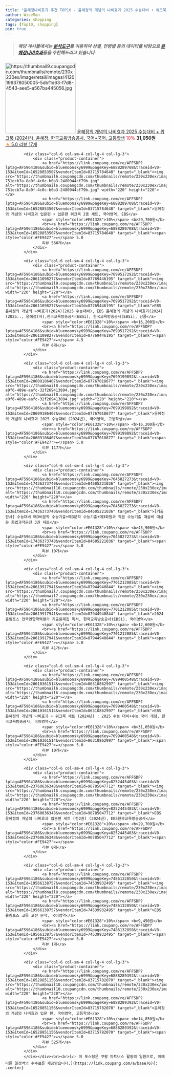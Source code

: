 ```yaml
---
title: "윤혜정나비효과 추천 TOP10 - 윤혜정의 개념의 나비효과 2025 수능대비 + 워크북 (2024년), 윤혜정, 한국교육방송공사, 국어+국어, 고등학생"
author: WiseMan
categories: shopping
tags: [Top10, shopping]
pin: true
---
```


> ##### 해당 게시물에서는 [**분석도구**](https://itemscout.io/)를 이용하여 **성별**, **연령별** 등의 데이터를 바탕으로 [**윤혜정나비효과**](https://link.coupang.com/a/baae76)들을 추천해드리고 있습니다.
<div class="container"><div class="row">
            <div class="col-6 col-sm-4 col-lg-4 col-lg-3">
                <div class="product-container">
                    <a href="https://link.coupang.com/re/AFFSDP?lptag=AF5964186&subid=bluemoonsky6999&pageKey=7872244779&traceid=V0-153&itemId=21508290852&vendorItemId=88807525039" target="_blank"><img src="https://thumbnail9.coupangcdn.com/thumbnails/remote/230x230ex/image/retail/images/4120199378050005-5dbf1d63-f7d8-4543-aee5-a567ba445056.jpg" alt="https://thumbnail9.coupangcdn.com/thumbnails/remote/230x230ex/image/retail/images/4120199378050005-5dbf1d63-f7d8-4543-aee5-a567ba445056.jpg" width="220" height="220"></a>
                    <a href="https://link.coupang.com/re/AFFSDP?lptag=AF5964186&subid=bluemoonsky6999&pageKey=7872244779&traceid=V0-153&itemId=21508290852&vendorItemId=88807525039" target="_blank">윤혜정의 개념의 나비효과 2025 수능대비 + 워크북 (2024년), 윤혜정, 한국교육방송공사, 국어+국어, 고등학생</a>
                    <span style="color:#E61328">10%</span> <b>31,050원</b>
                    <br><a href="https://link.coupang.com/re/AFFSDP?lptag=AF5964186&subid=bluemoonsky6999&pageKey=7872244779&traceid=V0-153&itemId=21508290852&vendorItemId=88807525039" target="_blank"><span style="color:#FE9427">★</span> 5.0
                    리뷰 17개</a>
                </div>
            </div>
            
            <div class="col-6 col-sm-4 col-lg-4 col-lg-3">
                <div class="product-container">
                    <a href="https://link.coupang.com/re/AFFSDP?lptag=AF5964186&subid=bluemoonsky6999&pageKey=6888289708&traceid=V0-153&itemId=16528853507&vendorItemId=83715784648" target="_blank"><img src="https://thumbnail6.coupangcdn.com/thumbnails/remote/230x230ex/image/retail/images/6775386769054453-751ecb7a-8a0f-4c0c-b0a3-2480944cf79b.jpg" alt="https://thumbnail6.coupangcdn.com/thumbnails/remote/230x230ex/image/retail/images/6775386769054453-751ecb7a-8a0f-4c0c-b0a3-2480944cf79b.jpg" width="220" height="220"></a>
                    <a href="https://link.coupang.com/re/AFFSDP?lptag=AF5964186&subid=bluemoonsky6999&pageKey=6888289708&traceid=V0-153&itemId=16528853507&vendorItemId=83715784648" target="_blank">윤혜정의 개념의 나비효과 입문편 + 입문편 워크북 2종 세트, 국어영역, EBS</a>
                    <span style="color:#E61328">10%</span> <b>29,700원</b>
                    <br><a href="https://link.coupang.com/re/AFFSDP?lptag=AF5964186&subid=bluemoonsky6999&pageKey=6888289708&traceid=V0-153&itemId=16528853507&vendorItemId=83715784648" target="_blank"><span style="color:#FE9427">★</span> 5.0
                    리뷰 560개</a>
                </div>
            </div>
            
            <div class="col-6 col-sm-4 col-lg-4 col-lg-3">
                <div class="product-container">
                    <a href="https://link.coupang.com/re/AFFSDP?lptag=AF5964186&subid=bluemoonsky6999&pageKey=7699517292&traceid=V0-153&itemId=20611098277&vendorItemId=87769446195" target="_blank"><img src="https://thumbnail9.coupangcdn.com/thumbnails/remote/230x230ex/image/vendor_inventory/6985/6a01ca438a86a6bbfb898cfe6fa99c9b3b53d0018aee4c13f6689c26b579.jpg" alt="https://thumbnail9.coupangcdn.com/thumbnails/remote/230x230ex/image/vendor_inventory/6985/6a01ca438a86a6bbfb898cfe6fa99c9b3b53d0018aee4c13f6689c26b579.jpg" width="220" height="220"></a>
                    <a href="https://link.coupang.com/re/AFFSDP?lptag=AF5964186&subid=bluemoonsky6999&pageKey=7699517292&traceid=V0-153&itemId=20611098277&vendorItemId=87769446195" target="_blank">EBS 윤혜정의 개념의 나비효과(2024)(2025 수능대비), EBS 윤혜정의 개념의 나비효과(2024)(2025.., 윤혜정(저),한국교육방송공사(EBSi), 한국교육방송공사(EBSi), 단품</a>
                    <span style="color:#E61328">10%</span> <b>16,200원</b>
                    <br><a href="https://link.coupang.com/re/AFFSDP?lptag=AF5964186&subid=bluemoonsky6999&pageKey=7699517292&traceid=V0-153&itemId=20611098277&vendorItemId=87769446195" target="_blank"><span style="color:#FE9427">★</span> 4.5
                    리뷰 6개</a>
                </div>
            </div>
            
            <div class="col-6 col-sm-4 col-lg-4 col-lg-3">
                <div class="product-container">
                    <a href="https://link.coupang.com/re/AFFSDP?lptag=AF5964186&subid=bluemoonsky6999&pageKey=7699199892&traceid=V0-153&itemId=20609186407&vendorItemId=87767018677" target="_blank"><img src="https://thumbnail8.coupangcdn.com/thumbnails/remote/230x230ex/image/retail/images/2023/11/14/10/0/90260759-e9f6-489e-aafc-32f269413894.jpg" alt="https://thumbnail8.coupangcdn.com/thumbnails/remote/230x230ex/image/retail/images/2023/11/14/10/0/90260759-e9f6-489e-aafc-32f269413894.jpg" width="220" height="220"></a>
                    <a href="https://link.coupang.com/re/AFFSDP?lptag=AF5964186&subid=bluemoonsky6999&pageKey=7699199892&traceid=V0-153&itemId=20609186407&vendorItemId=87767018677" target="_blank">윤혜정의 개념의 나비효과 2025 수능대비 (2024년), 국어영역, 고등학생</a>
                    <span style="color:#E61328">10%</span> <b>16,200원</b>
                    <br><a href="https://link.coupang.com/re/AFFSDP?lptag=AF5964186&subid=bluemoonsky6999&pageKey=7699199892&traceid=V0-153&itemId=20609186407&vendorItemId=87767018677" target="_blank"><span style="color:#FE9427">★</span> 5.0
                    리뷰 117개</a>
                </div>
            </div>
            
            <div class="col-6 col-sm-4 col-lg-4 col-lg-3">
                <div class="product-container">
                    <a href="https://link.coupang.com/re/AFFSDP?lptag=AF5964186&subid=bluemoonsky6999&pageKey=7045827273&traceid=V0-153&itemId=17436373740&vendorItemId=84605221036" target="_blank"><img src="https://thumbnail10.coupangcdn.com/thumbnails/remote/230x230ex/image/vendor_inventory/6217/29b07640ef1d0552789295acd053238e3240f04021e2c0ba62b2a2365219.png" alt="https://thumbnail10.coupangcdn.com/thumbnails/remote/230x230ex/image/vendor_inventory/6217/29b07640ef1d0552789295acd053238e3240f04021e2c0ba62b2a2365219.png" width="220" height="220"></a>
                    <a href="https://link.coupang.com/re/AFFSDP?lptag=AF5964186&subid=bluemoonsky6999&pageKey=7045827273&traceid=V0-153&itemId=17436373740&vendorItemId=84605221036" target="_blank">[키출판사] 수능대비 매3비문학 수능기출+매3문학 수능기출+매3화법과 작문 수능기출 매삼비 매삼문 화법과작문전 3권 세트</a>
                    <span style="color:#E61328">10%</span> <b>45,900원</b>
                    <br><a href="https://link.coupang.com/re/AFFSDP?lptag=AF5964186&subid=bluemoonsky6999&pageKey=7045827273&traceid=V0-153&itemId=17436373740&vendorItemId=84605221036" target="_blank"><span style="color:#FE9427">★</span> 5.0
                    리뷰 10개</a>
                </div>
            </div>
            
            <div class="col-6 col-sm-4 col-lg-4 col-lg-3">
                <div class="product-container">
                    <a href="https://link.coupang.com/re/AFFSDP?lptag=AF5964186&subid=bluemoonsky6999&pageKey=7701212085&traceid=V0-153&itemId=20619917941&vendorItemId=87944940844" target="_blank"><img src="https://thumbnail7.coupangcdn.com/thumbnails/remote/230x230ex/image/vendor_inventory/f57f/2a5c2eeb02f11302b405f679829ac961e164bfd7457fb471f6029b5e5754.jpg" alt="https://thumbnail7.coupangcdn.com/thumbnails/remote/230x230ex/image/vendor_inventory/f57f/2a5c2eeb02f11302b405f679829ac961e164bfd7457fb471f6029b5e5754.jpg" width="220" height="220"></a>
                    <a href="https://link.coupang.com/re/AFFSDP?lptag=AF5964186&subid=bluemoonsky6999&pageKey=7701212085&traceid=V0-153&itemId=20619917941&vendorItemId=87944940844" target="_blank">2024 올림포스 전국연합학력평가 기출문제집 독서, 한국교육방송공사(EBSi), 국어영역</a>
                    <span style="color:#E61328">10%</span> <b>12,600원</b>
                    <br><a href="https://link.coupang.com/re/AFFSDP?lptag=AF5964186&subid=bluemoonsky6999&pageKey=7701212085&traceid=V0-153&itemId=20619917941&vendorItemId=87944940844" target="_blank"><span style="color:#FE9427">★</span> 5.0
                    리뷰 41개</a>
                </div>
            </div>
            
            <div class="col-6 col-sm-4 col-lg-4 col-lg-3">
                <div class="product-container">
                    <a href="https://link.coupang.com/re/AFFSDP?lptag=AF5964186&subid=bluemoonsky6999&pageKey=7699400548&traceid=V0-153&itemId=20610361514&vendorItemId=86310862997" target="_blank"><img src="https://thumbnail6.coupangcdn.com/thumbnails/remote/230x230ex/image/vendor_inventory/c32d/c17ab93cb008bb9c538812a4dbe334f9bb0511de353bf6a7eb54f221418b.jpg" alt="https://thumbnail6.coupangcdn.com/thumbnails/remote/230x230ex/image/vendor_inventory/c32d/c17ab93cb008bb9c538812a4dbe334f9bb0511de353bf6a7eb54f221418b.jpg" width="220" height="220"></a>
                    <a href="https://link.coupang.com/re/AFFSDP?lptag=AF5964186&subid=bluemoonsky6999&pageKey=7699400548&traceid=V0-153&itemId=20610361514&vendorItemId=86310862997" target="_blank">EBS 윤혜정의 개념의 나비효과 + 워크북 세트 (2024년) : 2025 수능 대비+수능 국어 개념, 한국교육방송공사, 국어영역</a>
                    <span style="color:#E61328">10%</span> <b>31,050원</b>
                    <br><a href="https://link.coupang.com/re/AFFSDP?lptag=AF5964186&subid=bluemoonsky6999&pageKey=7699400548&traceid=V0-153&itemId=20610361514&vendorItemId=86310862997" target="_blank"><span style="color:#FE9427">★</span> 5.0
                    리뷰 10개</a>
                </div>
            </div>
            
            <div class="col-6 col-sm-4 col-lg-4 col-lg-3">
                <div class="product-container">
                    <a href="https://link.coupang.com/re/AFFSDP?lptag=AF5964186&subid=bluemoonsky6999&pageKey=8252445403&traceid=V0-153&itemId=23760636348&vendorItemId=90785047712" target="_blank"><img src="https://thumbnail6.coupangcdn.com/thumbnails/remote/230x230ex/image/vendor_inventory/a4fc/0fb89e5db791611b06d91e940f76bcaf4caf6e36d4b24d044ee990fb5d6a.jpg" alt="https://thumbnail6.coupangcdn.com/thumbnails/remote/230x230ex/image/vendor_inventory/a4fc/0fb89e5db791611b06d91e940f76bcaf4caf6e36d4b24d044ee990fb5d6a.jpg" width="220" height="220"></a>
                    <a href="https://link.coupang.com/re/AFFSDP?lptag=AF5964186&subid=bluemoonsky6999&pageKey=8252445403&traceid=V0-153&itemId=23760636348&vendorItemId=90785047712" target="_blank">EBS 윤혜정의 개념의 나비효과 입문편 세트 (전2권) (2024년), EBS한국교육방송공사</a>
                    <span style="color:#E61328">10%</span> <b>29,700원</b>
                    <br><a href="https://link.coupang.com/re/AFFSDP?lptag=AF5964186&subid=bluemoonsky6999&pageKey=8252445403&traceid=V0-153&itemId=23760636348&vendorItemId=90785047712" target="_blank"><span style="color:#FE9427">★</span> 
                    리뷰 0개</a>
                </div>
            </div>
            
            <div class="col-6 col-sm-4 col-lg-4 col-lg-3">
                <div class="product-container">
                    <a href="https://link.coupang.com/re/AFFSDP?lptag=AF5964186&subid=bluemoonsky6999&pageKey=7486132850&traceid=V0-153&itemId=19566138757&vendorItemId=74539932495" target="_blank"><img src="https://thumbnail8.coupangcdn.com/thumbnails/remote/230x230ex/image/vendor_inventory/d548/e3b6d7f92fb574152a8658dffdbdba519f4d9330118efa20ac9c7c4b4afd.jpg" alt="https://thumbnail8.coupangcdn.com/thumbnails/remote/230x230ex/image/vendor_inventory/d548/e3b6d7f92fb574152a8658dffdbdba519f4d9330118efa20ac9c7c4b4afd.jpg" width="220" height="220"></a>
                    <a href="https://link.coupang.com/re/AFFSDP?lptag=AF5964186&subid=bluemoonsky6999&pageKey=7486132850&traceid=V0-153&itemId=19566138757&vendorItemId=74539932495" target="_blank">EBS 올림포스 고등 고전 문학, 국어영역</a>
                    <span style="color:#E61328">10%</span> <b>9,450원</b>
                    <br><a href="https://link.coupang.com/re/AFFSDP?lptag=AF5964186&subid=bluemoonsky6999&pageKey=7486132850&traceid=V0-153&itemId=19566138757&vendorItemId=74539932495" target="_blank"><span style="color:#FE9427">★</span> 5.0
                    리뷰 1개</a>
                </div>
            </div>
            
            <div class="col-6 col-sm-4 col-lg-4 col-lg-3">
                <div class="product-container">
                    <a href="https://link.coupang.com/re/AFFSDP?lptag=AF5964186&subid=bluemoonsky6999&pageKey=6888289392&traceid=V0-153&itemId=16528851156&vendorItemId=83715782070" target="_blank"><img src="https://thumbnail10.coupangcdn.com/thumbnails/remote/230x230ex/image/vendor_inventory/e9a6/b913d3fe04797c29e22ec1bf0481fb57f94920765f75b7474987440b2a36.png" alt="https://thumbnail10.coupangcdn.com/thumbnails/remote/230x230ex/image/vendor_inventory/e9a6/b913d3fe04797c29e22ec1bf0481fb57f94920765f75b7474987440b2a36.png" width="220" height="220"></a>
                    <a href="https://link.coupang.com/re/AFFSDP?lptag=AF5964186&subid=bluemoonsky6999&pageKey=6888289392&traceid=V0-153&itemId=16528851156&vendorItemId=83715782070" target="_blank">윤혜정의 개념의 나비효과 입문 편, 국어영역, 고등학생</a>
                    <span style="color:#E61328">10%</span> <b>14,850원</b>
                    <br><a href="https://link.coupang.com/re/AFFSDP?lptag=AF5964186&subid=bluemoonsky6999&pageKey=6888289392&traceid=V0-153&itemId=16528851156&vendorItemId=83715782070" target="_blank"><span style="color:#FE9427">★</span> 5.0
                    리뷰 525개</a>
                </div>
            </div>
            </div></div><br><br>[👉 이 포스팅은 쿠팡 파트너스 활동의 일환으로, 이에 따른 일정액의 수수료를 제공받습니다.](https://link.coupang.com/a/baae76){: .center}